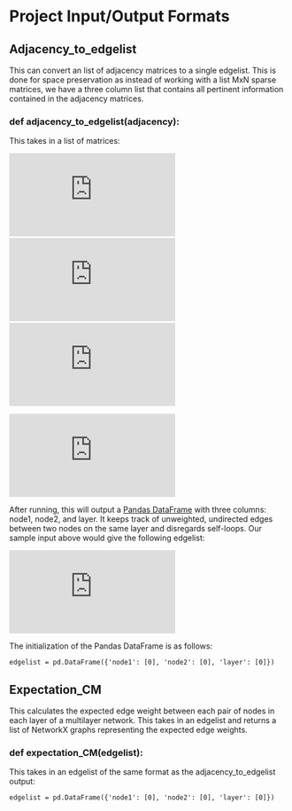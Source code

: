 # Project Input/Output Formats

## Adjacency_to_edgelist
This can convert an list of adjacency matrices to a single edgelist. 
This is done for space preservation as instead of working with a list 
MxN sparse matrices, we have a three column list that contains all pertinent
information contained in the adjacency matrices.

### def adjacency_to_edgelist(adjacency):
This takes in a list of matrices:

![equation](https://latex.codecogs.com/gif.latex?m1%20%3D%20%5Cbegin%7Bbmatrix%7D%200%20%26%201%20%26%201%5C%5C%201%20%26%200%20%26%200%5C%5C%201%20%26%200%20%26%200%20%5Cend%7Bbmatrix%7D) &nbsp;&nbsp;
![equation](https://latex.codecogs.com/gif.latex?m2%20%3D%20%5Cbegin%7Bbmatrix%7D%201%20%26%201%20%26%201%5C%5C%201%20%26%200%20%26%201%5C%5C%201%20%26%201%20%26%200%20%5Cend%7Bbmatrix%7D) &nbsp;&nbsp;
![equation](https://latex.codecogs.com/gif.latex?m3%20%3D%20%5Cbegin%7Bbmatrix%7D%201%20%26%200%20%26%201%5C%5C%200%20%26%200%20%26%201%5C%5C%201%20%26%201%20%26%201%20%5Cend%7Bbmatrix%7D)

![equation](https://latex.codecogs.com/gif.latex?adjacency%20%3D%20%5Bm1%2C%20m2%2C%20m3%5D)

After running, this will output a [Pandas DataFrame](https://pandas.pydata.org/pandas-docs/stable/reference/api/pandas.DataFrame.html) with three
columns: node1, node2, and layer. It keeps track of unweighted, undirected 
edges between two nodes on the same layer and disregards self-loops. Our sample input above
would give the following edgelist:

![equation](https://latex.codecogs.com/gif.latex?edgelist%20%3D%20%5Cbegin%7Btabular%7D%7B%20%7Cc%7Cc%7Cc%7C%20%7D%20%5Chline%20Node1%20%26%20Node2%20%26%20Layer%20%5C%5C%20%5Chline%200%20%26%201%20%26%200%20%5C%5C%200%20%26%202%20%26%200%20%5C%5C%200%20%26%201%20%26%201%20%5C%5C%200%20%26%202%20%26%201%20%5C%5C%201%20%26%202%20%26%201%5C%5C%200%20%26%202%20%26%202%20%5C%5C%201%20%26%202%20%26%202%20%5C%5C%20%5Chline%20%5Cend%7Btabular%7D)

The initialization of the Pandas DataFrame is as follows:
```
edgelist = pd.DataFrame({'node1': [0], 'node2': [0], 'layer': [0]})
```

## Expectation_CM
This calculates the expected edge weight between each pair of 
nodes in each layer of a multilayer network. This takes in an edgelist and 
returns a list of NetworkX graphs representing the expected edge weights.

### def expectation_CM(edgelist):
This takes in an edgelist of the same format as the adjacency_to_edgelist output:
```
edgelist = pd.DataFrame({'node1': [0], 'node2': [0], 'layer': [0]})
```
